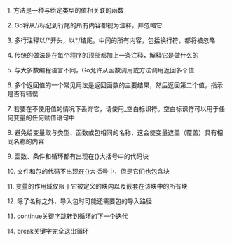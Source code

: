 <p>1. 方法是一种与给定类型的值相关联的函数</p>
<p>2. Go将从//标记到行尾的所有内容都视为注释，并忽略它</p>
<p>3. 多行注释以/*开头，以*/结尾。中间的所有内容，包括换行符，都将被忽略</p>
<p>4. 传统的做法是在每个程序的顶部都加上一条注释，解释它是做什么的</p>
<p>5. 与大多数编程语言不同，Go允许从函数调用或方法调用返回多个值</p>
<p>6. 多个返回值的一个常见用法是返回函数的主要结果，然后返回第二个值，指示是否有错误</p>
<p>7. 若要在不使用值的情况下丢弃它，请使用_空白标识符。空白标识符可以用于任何变量的任何赋值语句中</p>
<p>8. 避免给变量取与类型、函数或包相同的名称，这会使变量遮盖（覆盖）具有相同名称的内容</p>
<p>9. 函数、条件和循环都有出现在{}大括号中的代码块</p>
<p>10. 文件和包的代码不出现在{}大括号中，但是它们也包含块</p>
<p>11. 变量的作用域仅限于它被定义的块内以及嵌套在该块中的所有块</p>
<p>12. 除了名称之外，导入包时可能还需要包的导入路径</p>
<p>13. continue关键字跳转到循环的下一个迭代</p>
<p>14. break关键字完全退出循环</p>